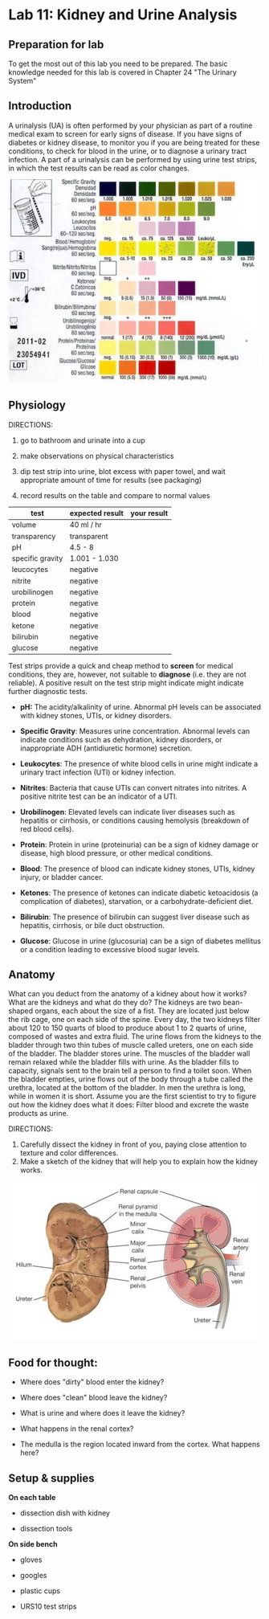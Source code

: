 # Lab 11: Kidney and Urine Analysis

## Preparation for lab

To get the most out of this lab you need to be prepared. The basic knowledge needed for this lab is covered in Chapter 24 "The Urinary System"

## Introduction

A urinalysis (UA) is often performed by your physician as part of a routine medical exam to screen for early signs of disease. If you have signs of diabetes or kidney disease, to monitor you if you are being treated for these conditions, to check for blood in the urine, or to diagnose a urinary tract infection. A part of a urinalysis can be performed by using urine test strips, in which the test results can be read as color changes.



![](.\figures\Urinalysis_s.jpg.webp)

## Physiology


DIRECTIONS:

1. go to bathroom and urinate into a cup

2. make observations on physical characteristics

3. dip test strip into urine, blot excess with paper towel, and wait appropriate amount of time for results (see packaging)

4. record results on the table and compare to normal values 

| test             | expected result | your result |
| ---------------- | --------------- | ----------- |
| volume           | 40 ml / hr      |             |
| transparency     | transparent     |             |
| pH               | 4.5 - 8         |             |
| specific gravity | 1.001 - 1.030   |             |
| leucocytes       | negative        |             |
| nitrite          | negative        |             |
| urobilinogen     | negative        |             |
| protein          | negative        |             |
| blood            | negative        |             |
| ketone           | negative        |             |
| bilirubin        | negative        |             |
| glucose          | negative        |             |

Test strips provide a quick and cheap method to **screen** for medical conditions, they are, however, not suitable to **diagnose** (i.e. they are not reliable). A positive result on the test strip might indicate might indicate further diagnostic tests.

- **pH:** The acidity/alkalinity of urine. Abnormal pH levels can be associated with kidney stones, UTIs, or kidney disorders.
- **Specific Gravity**: Measures urine concentration. Abnormal levels can indicate conditions such as dehydration, kidney disorders, or inappropriate ADH (antidiuretic hormone) secretion.

- **Leukocytes**: The presence of white blood cells in urine might indicate a urinary tract infection (UTI) or kidney infection.
- **Nitrites**: Bacteria that cause UTIs can convert nitrates into nitrites. A positive nitrite test can be an indicator of a UTI.
- **Urobilinogen**: Elevated levels can indicate liver diseases such as hepatitis or cirrhosis, or conditions causing hemolysis (breakdown of red blood cells).
- **Protein**: Protein in urine (proteinuria) can be a sign of kidney damage or disease, high blood pressure, or other medical conditions.
- **Blood**: The presence of blood can indicate kidney stones, UTIs, kidney injury, or bladder cancer.
- **Ketones**: The presence of ketones can indicate diabetic ketoacidosis (a complication of diabetes), starvation, or a carbohydrate-deficient diet.
- **Bilirubin**: The presence of bilirubin can suggest liver disease such as hepatitis, cirrhosis, or bile duct obstruction.
- **Glucose**: Glucose in urine (glucosuria) can be a sign of diabetes mellitus or a condition leading to excessive blood sugar levels.

## Anatomy

What can you deduct from the anatomy of a kidney about how it works? What are the kidneys and what do they do? The kidneys are two bean-shaped organs, each about the size of a fist. They are located just below the rib cage, one on each side of the spine. Every day, the two kidneys filter about 120 to 150 quarts of blood to produce about 1 to 2 quarts of urine, composed of wastes and extra fluid. The urine flows from the kidneys to the bladder through two thin tubes of muscle called ureters, one on each side of the bladder. The bladder stores urine. The muscles of the bladder wall remain relaxed while the bladder fills with urine. As the bladder fills to capacity, signals sent to the brain tell a person to find a toilet soon. When the bladder empties, urine flows out of the body through a tube called the urethra, located at the bottom of the bladder. In men the urethra is long, while in women it is short. Assume you are the first scientist to try to figure out how the kidney does what it does: Filter blood and excrete the waste products as urine.

DIRECTIONS: 

1. Carefully dissect the kidney in front of you, paying close attention to texture and color differences. 
2. Make a sketch of the kidney that will help you to explain how the kidney works.

![](.\figures\kidney.jpg)

## Food for thought:

- Where does "dirty" blood enter the kidney?

- Where does "clean" blood leave the kidney?

- What is urine and where does it leave the kidney?

- What happens in the renal cortex?

- The medulla is the region located inward from the cortex. What happens here?


## Setup & supplies

**On each table**

- dissection dish with kidney

- dissection tools


**On side bench**

- gloves

- googles

- plastic cups

- URS10 test strips


[^1]: The letter O is used in the US, whereas the number 0 is common in Europe.

[^2]: There are about 50 antigens, but anti-D is the most significant one.

